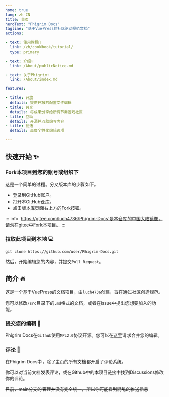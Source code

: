 ```yaml
---
home: true
lang: zh-CN
title: 首页
heroText: "Phigrim Docs"
tagline: "基于VuePress的社区驱动规范文档"
actions:

- text: 使用教程🧭
  link: /zh/cookbook/tutorial/
  type: primary

- text: 介绍💡
  link: /About/publicNotice.md

- text: 关于Phigrim❔
  link: /About/index.md

features:

- title: 开放
  details: 提供开放的配置文件编辑
- title: 共享
  details: 将成果分享给所有节奏游戏社区
- title: 互助
  details: 开源并互助编写内容
- title: 创造
  details: 高度个性化编辑选项

---
```


## 快速开始 :sparkles:

### Fork本项目到您的账号或组织下

这是一个简单的过程。分叉版本库的步骤如下。

- 登录到GitHub账户。
- 打开本GitHub仓库。
- 点击版本库页面右上方的Fork按钮。

::: info
´https://gitee.com/luch4736/Phigrim-Docs´是本仓库的中国大陆镜像，请勿在gitee中Fork本项目。
:::

### 拉取此项目到本地 :computer:

```shell
git clone https://github.com/user/Phigrim-Docs.git
```

然后，开始编辑您的内容，并提交`Pull Request`。

## 简介 :fire:

这是一个基于VuePress的文档项目，由`luch4736`创建，旨在通过社区创造规范。

您可以修改`/src`目录下的`.md`格式的文档，或者在issue中提出您想要加入的功能。

### 提交您的编辑 :raising_hand:

Phigrim Docs在`Github`使用`MPL2.0`协议开源。您可以在[这里](https://github.com/luch4736/Phigrim-Docs/pulls)请求合并您的编辑。

### 评论 :hammer:

在Phigrim Docs中，除了主页的所有文档都开启了评论系统。

你可以对当前文档发表评论，或在Github中的本项目链接中找到Discussions修改你的评论。

~~目前，main分支的管理并没有完全统一，所以你可能看到混乱的推送信息~~
